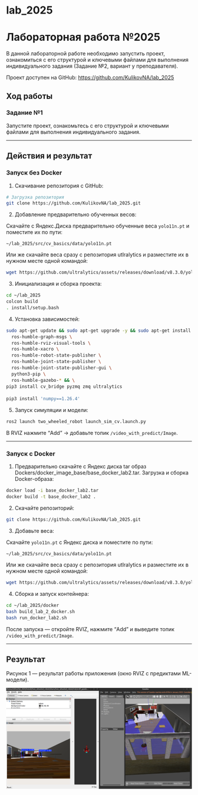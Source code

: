 # lab_2025

# Лабораторная работа №2025

В данной лабораторной работе необходимо запустить проект, ознакомиться с его структурой и ключевыми файлами для выполнения индивидуального задания (Задание №2, вариант у преподавателя).

Проект доступен на GitHub: https://github.com/KulikovNA/lab_2025

## Ход работы

### Задание №1

Запустите проект, ознакомьтесь с его структурой и ключевыми файлами для выполнения индивидуального задания.

---

## Действия и результат

### Запуск без Docker

1. Скачивание репозитория с GitHub:

```bash
# Загрузка репозитория
git clone https://github.com/KulikovNA/lab_2025.git
```

2. Добавление предварительно обученных весов:

Скачайте с Яндекс.Диска предварительно обученные веса `yolo11n.pt` и поместите их по пути:
```
~/lab_2025/src/cv_basics/data/yolo11n.pt
```

Или же скачайте веса сразу с репозитория utlralytics и разместите их в нужном месте одной командой:

```bash
wget https://github.com/ultralytics/assets/releases/download/v8.3.0/yolo11n.pt -O ~/lab_2025/src/cv_basics/data/yolo11n.pt
```


3. Инициализация и сборка проекта:

```bash
cd ~/lab_2025
colcon build 
. install/setup.bash
```

4. Установка зависимостей:

```bash
sudo apt-get update && sudo apt-get upgrade -y && sudo apt-get install -y \
  ros-humble-graph-msgs \
  ros-humble-rviz-visual-tools \
  ros-humble-xacro \
  ros-humble-robot-state-publisher \
  ros-humble-joint-state-publisher \
  ros-humble-joint-state-publisher-gui \
  python3-pip \
  ros-humble-gazebo-* && \
pip3 install cv_bridge pyzmq zmq ultralytics

pip3 install 'numpy==1.26.4'
```

5. Запуск симуляции и модели:

```bash
ros2 launch two_wheeled_robot launch_sim_cv.launch.py
```

В RVIZ нажмите “Add” → добавьте топик `/video_with_predict/Image`.

---

### Запуск с Docker

1. Предварительно скачайте с Яндекс диска tar образ Dockers/docker_image_base/base_docker_lab2.tar. Загрузка и сборка Docker-образа:

```bash
docker load -i base_docker_lab2.tar
docker build -t base_docker_lab2 .
```

2. Скачайте репозиторий:

```bash
git clone https://github.com/KulikovNA/lab_2025.git
```

3. Добавьте веса:

Скачайте `yolo11n.pt` с Яндекс диска и поместите по пути:
```
~/lab_2025/src/cv_basics/data/yolo11n.pt
```
Или же скачайте веса сразу с репозитория utlralytics и разместите их в нужном месте одной командой:

```bash
wget https://github.com/ultralytics/assets/releases/download/v8.3.0/yolo11n.pt -O ~/lab_2025/src/cv_basics/data/yolo11n.pt
```

4. Сборка и запуск контейнера:

```bash
cd ~/lab_2025/docker
bash build_lab_2_docker.sh
bash run_docker_lab2.sh
```

После запуска — откройте RVIZ, нажмите “Add” и выведите топик `/video_with_predict/Image`.

---

## Результат

Рисунок 1 — результат работы приложения (окно RVIZ с предиктами ML-модели).

![Результат работы RVIZ](example/example_launch.png)

